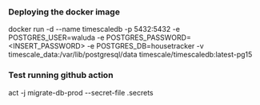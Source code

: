 ### Deploying the docker image
docker run -d --name timescaledb -p 5432:5432 -e POSTGRES_USER=waluda -e POSTGRES_PASSWORD=<INSERT_PASSWORD> -e POSTGRES_DB=housetracker -v timescale_data:/var/lib/postgresql/data timescale/timescaledb:latest-pg15

### Test running github action
act -j migrate-db-prod --secret-file .secrets